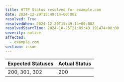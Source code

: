 ```yaml
---
title: HTTP Status resolved for example.com
date: 2024-12-29T15:49:14+00:00Z
resolved: True
resolvedWhen: 2024-12-29T15:49:14+00:00Z
resolvedStartTime: 2024-10-25T21:09:43.191474+00:00
severity: notice
affected:
  - example.com
section: issue
---
```


| Expected Statuses | Actual Status  |
|-------------------|----------------|
| 200, 301, 302 | 200 |
